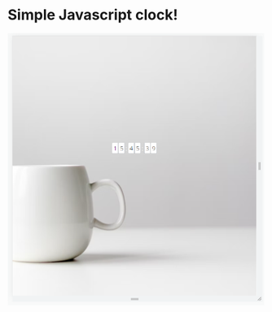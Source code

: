 # Simple Javascript clock!
![alt-key](https://github.com/jooedvard/clock/blob/master/clock.PNG?raw=true)
